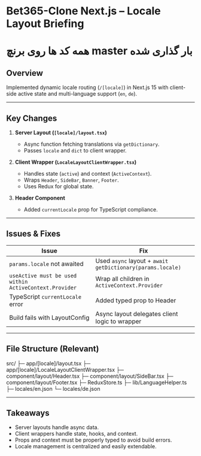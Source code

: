 # Bet365-Clone Next.js – Locale Layout Briefing
# همه کد ها روی برنچ master بار گذاری شده


## Overview
Implemented dynamic locale routing (`/[locale]`) in Next.js 15 with client-side active state and multi-language support (`en`, `de`).  

---

## Key Changes
1. **Server Layout (`[locale]/layout.tsx`)**  
   - Async function fetching translations via `getDictionary`.  
   - Passes `locale` and `dict` to client wrapper.

2. **Client Wrapper (`LocaleLayoutClientWrapper.tsx`)**  
   - Handles state (`active`) and context (`ActiveContext`).  
   - Wraps `Header`, `SideBar`, `Banner`, `Footer`.  
   - Uses Redux for global state.

3. **Header Component**  
   - Added `currentLocale` prop for TypeScript compliance.

---

## Issues & Fixes
| Issue | Fix |
|-------|-----|
| `params.locale` not awaited | Used `async` layout + `await getDictionary(params.locale)` |
| `useActive must be used within ActiveContext.Provider` | Wrap all children in `ActiveContext.Provider` |
| TypeScript `currentLocale` error | Added typed prop to Header |
| Build fails with LayoutConfig | Async layout delegates client logic to wrapper |

---

## File Structure (Relevant)

src/
├─ app/[locale]/layout.tsx
├─ app/[locale]/LocaleLayoutClientWrapper.tsx
├─ component/layout/Header.tsx
├─ component/layout/SideBar.tsx
├─ component/layout/Footer.tsx
├─ ReduxStore.ts
├─ lib/LanguageHelper.ts
├─ locales/en.json
└─ locales/de.json


---

## Takeaways
- Server layouts handle async data.  
- Client wrappers handle state, hooks, and context.  
- Props and context must be properly typed to avoid build errors.  
- Locale management is centralized and easily extendable.
